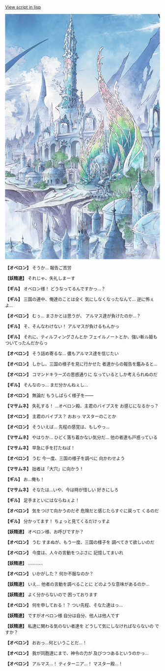 [View script in lisp](../scripts/110160350.txt)

![fairy_world.png](../images/backgrounds/fairy_world.png)

**【オベロン】**
そうか…
報告ご苦労

**【妖精達】**
それじゃ、失礼しまーす

**【ギル】**
オベロン様！
どうなってるんですかっ…？

**【ギル】**
三国の連中、俺達のことは全く
気にしなくなったなんて…
逆に怖ぇよ…

**【オベロン】**
むぅ…
まさかとは思うが、
アルマス達が負けたのか…？

**【ギル】**
そ、そんなわけない！
アルマスが負けるもんかっ

**【ギル】**
それに、ティルフィングさんとか
フェイルノートとか、強い斬ル姫も
ついてったんだからっ

**【オベロン】**
そう詰め寄るな…
儂もアルマス達を信じたい

**【オベロン】**
しかし、三国の様子を見に行かせた
者達からの報告を鑑みると…

**【オベロン】**
コマンドキラーズの思惑通りに
なっているとしか考えられぬのだ

**【ギル】**
そんなのっ…
まだ分かんねぇし…

**【オベロン】**
無論だ
もうしばらく様子を――

**【マサムネ】**
失礼する！
…オベロン殿、主君のバイブスを
お感じになるかっ？

**【オベロン】**
主君のバイブス？
おおっ
マスターのことか

**【オベロン】**
そういえば…
先程の感覚は、もしやっ…

**【マサムネ】**
やはりか…
ひどく落ち着かない気分だ…
他の者達も戸惑っている

**【マサムネ】**
早急に手を打たねば！

**【オベロン】**
うむ
今一度、三国の様子を調べに
向かわせよう

**【マサムネ】**
拙者は「大穴」に向かう！

**【ギル】**
お…俺も！

**【マサムネ】**
そなたは…いや、今は時が惜しい
好きにしろ

**【ギル】**
足手まといにはならねぇよ！

**【オベロン】**
気をつけて向かうのだぞ
危険だと感じたらすぐに戻って
くるのだ

**【ギル】**
分かってます！
ちょっと見てくるだけっすよ

**【妖精達】**
オベロン様、お呼びですか？

**【オベロン】**
うむ
すまぬが、もう一度、三国の様子を
調べてきて欲しいのだ

**【オベロン】**
今度は、人々の言動をつぶさに
記憶してまいれ

**【妖精達】**
…………

**【オベロン】**
いかがした？
何か不服なのか？

**【妖精達】**
いえ…
他者の言動を調べることに
どのような意味があるのか…

**【妖精達】**
よく分からないので
困っております

**【オベロン】**
何を申しておる！？
つい先程、そなた達はっ…

**【妖精達】**
ですがオベロン様
自分は自分、他人は他人です

**【妖精達】**
私達に関わる気のない者達を
どうして気にしなければならないの
ですか？

**【オベロン】**
おおっ…何ということだ…！

**【オベロン】**
我が同胞達にまで、神令の力が
及びつつあるというのかっ…

**【オベロン】**
アルマス…！
ティターニア…！
マスター殿…！